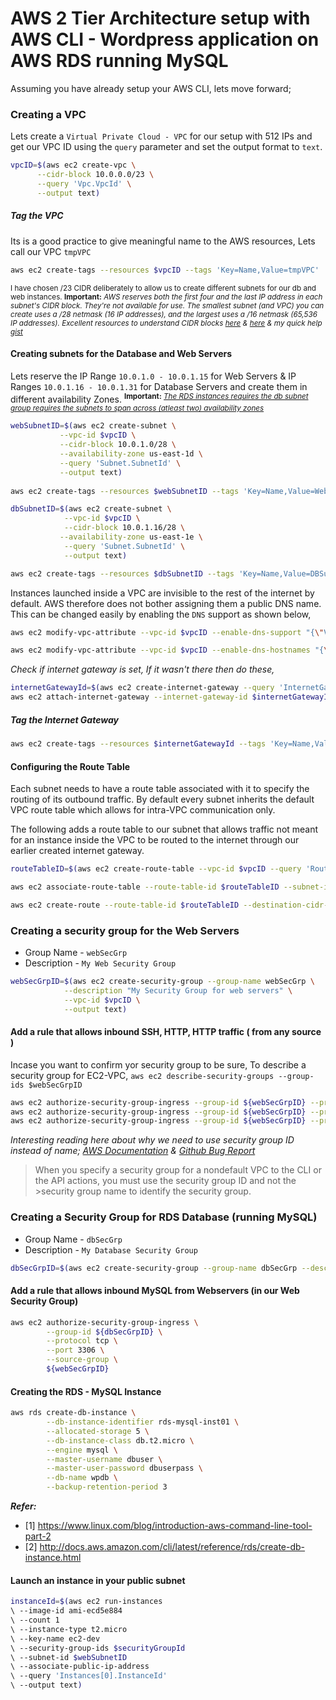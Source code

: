 # AWS 2 Tier Architecture setup with AWS CLI - Wordpress application on AWS RDS running MySQL

Assuming you have already setup your AWS CLI, lets move forward;


### Creating a VPC
Lets create a `Virtual Private Cloud - VPC` for our setup with 512 IPs and get our VPC ID using the `query` parameter and set the output format to `text`. 

```sh
vpcID=$(aws ec2 create-vpc \
      --cidr-block 10.0.0.0/23 \
      --query 'Vpc.VpcId' \
      --output text)
```
##### Tag the VPC
Its is a good practice to give meaningful name to the AWS resources, Lets call our VPC `tmpVPC`
```sh
aws ec2 create-tags --resources $vpcID --tags 'Key=Name,Value=tmpVPC'
```
<sup>I have chosen /23 CIDR deliberately to allow us to create different subnets for our db and web instances. **Important:** _AWS reserves both the first four and the last IP address in each subnet's CIDR block. They're not available for use. The smallest subnet (and VPC) you can create uses a /28 netmask (16 IP addresses), and the largest uses a /16 netmask (65,536 IP addresses). Excellent resources to understand CIDR blocks [here](http://bradthemad.org/tech/notes/cidr_subnets.php) & [here](https://coderwall.com/p/ndm54w/creating-an-ec2-instance-in-a-vpc-with-the-aws-command-line-interface) & my quick help [gist](https://gist.github.com/miztiik/baecbaa67b1f10e38186d70e51c13a6c#file-cidr-ip-range)_<sup>



#### Creating subnets for the Database and Web Servers
Lets reserve the IP Range `10.0.1.0 - 10.0.1.15` for Web Servers & IP Ranges `10.0.1.16 - 10.0.1.31` for Database Servers and create them in different availability Zones. 
<sup>**Important:** _[The RDS instances requires the db subnet group requires the subnets to span across (atleast two) availability zones](http://docs.aws.amazon.com/AmazonRDS/latest/UserGuide/USER_VPC.WorkingWithRDSInstanceinaVPC.html?shortFooter=true)_<sup>
```sh
webSubnetID=$(aws ec2 create-subnet \
           --vpc-id $vpcID \
           --cidr-block 10.0.1.0/28 \
           --availability-zone us-east-1d \
           --query 'Subnet.SubnetId' \
           --output text)
           
aws ec2 create-tags --resources $webSubnetID --tags 'Key=Name,Value=WebSubnet'

dbSubnetID=$(aws ec2 create-subnet \
            --vpc-id $vpcID \
            --cidr-block 10.0.1.16/28 \
           --availability-zone us-east-1e \
            --query 'Subnet.SubnetId' \
            --output text)

aws ec2 create-tags --resources $dbSubnetID --tags 'Key=Name,Value=DBSubnet'
```

Instances launched inside a VPC are invisible to the rest of the internet by default. AWS therefore does not bother assigning them a public DNS name. This can be changed easily by enabling the `DNS` support as shown below,

```sh
aws ec2 modify-vpc-attribute --vpc-id $vpcID --enable-dns-support "{\"Value\":true}"

aws ec2 modify-vpc-attribute --vpc-id $vpcID --enable-dns-hostnames "{\"Value\":true}"
```
_Check if internet gateway is set, If it wasn't there then do these,_
```sh 
internetGatewayId=$(aws ec2 create-internet-gateway --query 'InternetGateway.InternetGatewayId' --output text) && echo $internetGatewayId
aws ec2 attach-internet-gateway --internet-gateway-id $internetGatewayId --vpc-id $vpcID
```
##### Tag the Internet Gateway
```sh
aws ec2 create-tags --resources $internetGatewayId --tags 'Key=Name,Value=tmpVPC-Internet-Gateway'
```

#### Configuring the Route Table
Each subnet needs to have a route table associated with it to specify the routing of its outbound traffic. By default every subnet inherits the default VPC route table which allows for intra-VPC communication only.

The following adds a route table to our subnet that allows traffic not meant for an instance inside the VPC to be routed to the internet through our earlier created internet gateway.

```sh
routeTableID=$(aws ec2 create-route-table --vpc-id $vpcID --query 'RouteTable.RouteTableId' --output text)

aws ec2 associate-route-table --route-table-id $routeTableID --subnet-id $webSubnetID

aws ec2 create-route --route-table-id $routeTableID --destination-cidr-block 0.0.0.0/0 --gateway-id $internetGatewayId
```

### Creating a security group for the Web Servers
 - Group Name - `webSecGrp`
 - Description - `My Web Security Group`

```sh
webSecGrpID=$(aws ec2 create-security-group --group-name webSecGrp \
            --description "My Security Group for web servers" \
            --vpc-id $vpcID \
            --output text)
```

#### Add a rule that allows inbound SSH, HTTP, HTTP traffic ( from any source )

Incase you want to confirm yor security group to be sure, To describe a security group for EC2-VPC, `aws ec2 describe-security-groups --group-ids $webSecGrpID`

```sh
aws ec2 authorize-security-group-ingress --group-id ${webSecGrpID} --protocol tcp --port 22 --cidr 0.0.0.0/0
aws ec2 authorize-security-group-ingress --group-id ${webSecGrpID} --protocol tcp --port 80 --cidr 0.0.0.0/0
aws ec2 authorize-security-group-ingress --group-id ${webSecGrpID} --protocol tcp --port 443 --cidr 0.0.0.0/0
```
_Interesting reading here about why we need to use security group ID instead of name; [AWS Documentation](http://docs.aws.amazon.com/AWSEC2/latest/UserGuide/using-network-security.html) & [Github Bug Report](https://github.com/hashicorp/terraform/issues/575)_

>When you specify a security group for a nondefault VPC to the CLI or the API actions, you must use the security group ID and not the >security group name to identify the security group.


### Creating a Security Group for RDS Database (running MySQL)
 - Group Name - `dbSecGrp`
 - Description - `My Database Security Group`

```sh
dbSecGrpID=$(aws ec2 create-security-group --group-name dbSecGrp --description "My Database Group for web servers" --vpc-id $vpcID --output text)
```

#### Add a rule that allows inbound MySQL from Webservers (in our Web Security Group)

```sh
aws ec2 authorize-security-group-ingress \
        --group-id ${dbSecGrpID} \
        --protocol tcp \
        --port 3306 \
        --source-group \
        ${webSecGrpID}
```

#### Creating the RDS - MySQL Instance
```sh
aws rds create-db-instance \
        --db-instance-identifier rds-mysql-inst01 \
        --allocated-storage 5 \
        --db-instance-class db.t2.micro \
        --engine mysql \
        --master-username dbuser \
        --master-user-password dbuserpass \
        --db-name wpdb \
        --backup-retention-period 3
```
_**Refer:**_ 
- [1] https://www.linux.com/blog/introduction-aws-command-line-tool-part-2
- [2] http://docs.aws.amazon.com/cli/latest/reference/rds/create-db-instance.html


#### Launch an instance in your public subnet
```sh
instanceId=$(aws ec2 run-instances 
\ --image-id ami-ecd5e884 
\ --count 1 
\ --instance-type t2.micro 
\ --key-name ec2-dev 
\ --security-group-ids $securityGroupId 
\ --subnet-id $webSubnetID 
\ --associate-public-ip-address 
\ --query 'Instances[0].InstanceId' 
\ --output text)

```







